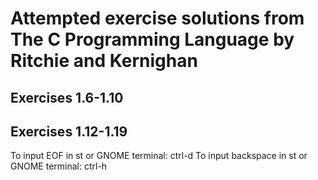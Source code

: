 # Attempted exercise solutions from **The C Programming Language** by Ritchie and Kernighan

## Exercises 1.6-1.10
## Exercises 1.12-1.19

To input EOF in st or GNOME terminal: ctrl-d
To input backspace in st or GNOME terminal: ctrl-h
